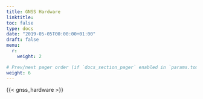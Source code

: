 ```yaml
---
title: GNSS Hardware
linktitle:
toc: false
type: docs
date: "2019-05-05T00:00:00+01:00"
draft: false
menu:
  r:
    weight: 2

# Prev/next pager order (if `docs_section_pager` enabled in `params.toml`)
weight: 6
---
```


{{< gnss_hardware >}}

##